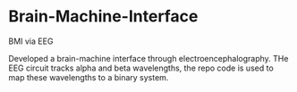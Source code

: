 # Brain-Machine-Interface
BMI via EEG


Developed a brain-machine interface through electroencephalography.
THe EEG circuit tracks alpha and beta wavelengths, the repo code 
is used to map these wavelengths to a binary system.
